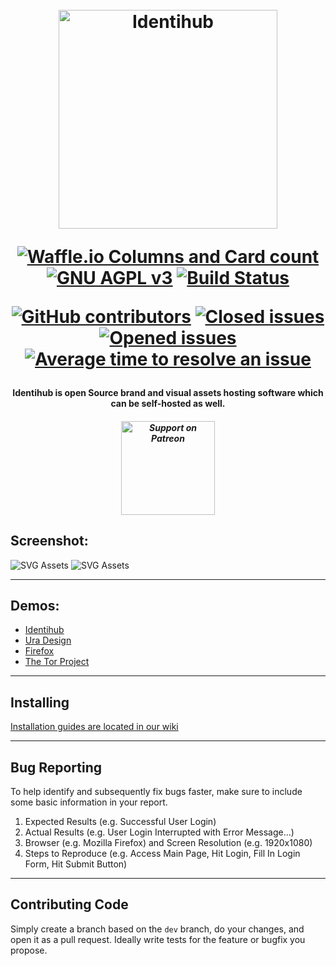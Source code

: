 <h1 align="center">
  <br>
    <a href="https://identihub.co"><img src="https://user-images.githubusercontent.com/5436686/38038733-efdd9d22-32ab-11e8-837e-2ed218ed937d.png" width="350px" alt="Identihub"></a>
  <br>

<p align="center">
  <a href="https://waffle.io/uracreative/identihub?utm_source=badge" target="_blank"><img src="https://badge.waffle.io/uracreative/identihub.png?columns=all" alt="Waffle.io Columns and Card count"></a>
  <br>
  <a href="https://www.gnu.org/licenses/agpl-3.0" target="_blank"><img src="https://img.shields.io/badge/License-AGPL%20v3-blue.svg" alt="GNU AGPL v3"></a>
  <a href="https://travis-ci.org/uracreative/identihub" target="_blank"><img src="https://travis-ci.org/uracreative/identihub.svg?branch=dev" alt="Build Status"></a>
</p>

<p align="center">
  <a href="https://github.com/uracreative/identihub/graphs/contributors/" target="_blank"><img src="https://img.shields.io/github/contributors/uracreative/identihub.svg" alt="GitHub contributors"></a>
  <a href="https://GitHub.com/uracreative/identihub/issues?q=is%3Aissue+is%3Aclosed" target="_blank"><img src="https://img.shields.io/github/issues-closed/uracreative/identihub.svg" alt="Closed issues"></a>
  <a href="https://GitHub.com/uracreative/identihub/issues/" target="_blank"><img src="https://img.shields.io/github/issues/uracreative/identihub.svg" alt="Opened issues"></a>
<a href="http://isitmaintained.com/project/uracreative/identihub" target="_blank"><img src="http://isitmaintained.com/badge/resolution/uracreative/identihub.svg" alt="Average time to resolve an issue"></a>
</p>

<h4 align="center">Identihub is open Source brand and visual assets hosting software which can be self-hosted as well.</h4>


<h5 align="center"><a href="https://www.patreon.com/ura" target="_blank"><img src="https://user-images.githubusercontent.com/5436686/38039744-2ddd1e66-32ae-11e8-8cf6-7c16390c2e05.png" width="150" alt="Support on Patreon"></a></h5>

## Screenshot:

![SVG Assets](https://user-images.githubusercontent.com/5436686/38042573-079e8e54-32b5-11e8-9f7f-a899460684dd.png)
![SVG Assets](https://user-images.githubusercontent.com/11447306/42030365-de49fa5a-7ad2-11e8-9ca5-1fcfbe8b872e.png)

---

## Demos: 

* [Identihub](https://demo.identihub.co/project/identihub)
* [Ura Design](https://demo.identihub.co/project/uradesign)
* [Firefox](https://demo.identihub.co/project/firefox)
* [The Tor Project](https://demo.identihub.co/project/tor-project)


---

## Installing
[Installation guides are located in our wiki](https://github.com/uracreative/identihub/wiki/Installation-Guide) 

---

## Bug Reporting
To help identify and subsequently fix bugs faster, make sure to include some basic information in your report.

1. Expected Results (e.g. Successful User Login)
2. Actual Results (e.g. User Login Interrupted with Error Message...)
3. Browser (e.g. Mozilla Firefox) and Screen Resolution (e.g. 1920x1080)
4. Steps to Reproduce (e.g. Access Main Page, Hit Login, Fill In Login Form, Hit Submit Button)

---

## Contributing Code

Simply create a branch based on the `dev` branch, do your changes, and open it as a pull request. Ideally write tests for the feature or bugfix you propose.
